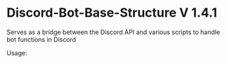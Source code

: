 # Discord-Bot-Base-Structure V 1.4.1
Serves as a bridge between the Discord API and various scripts to handle bot functions in Discord

Usage:

